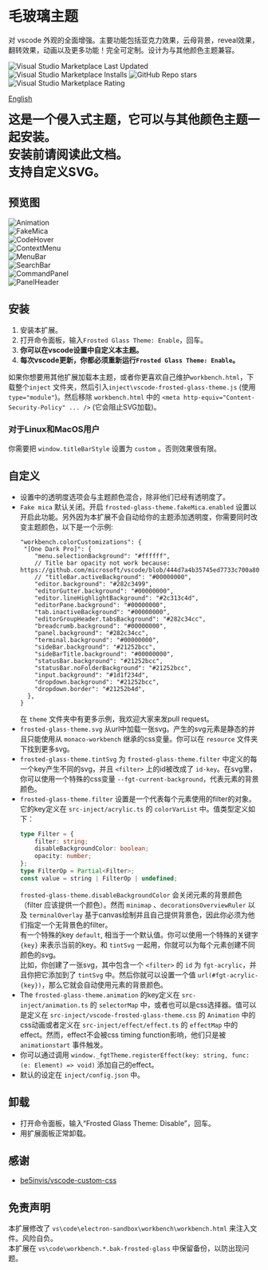 # 毛玻璃主题
对 vscode 外观的全面增强。主要功能包括亚克力效果，云母背景，reveal效果，翻转效果，动画以及更多功能！完全可定制。设计为与其他颜色主题兼容。

![Visual Studio Marketplace Last Updated](https://img.shields.io/visual-studio-marketplace/last-updated/RichardLuo.frosted-glass-theme?style=for-the-badge&color=%234CAF50)
![Visual Studio Marketplace Installs](https://img.shields.io/visual-studio-marketplace/i/RichardLuo.frosted-glass-theme?style=for-the-badge&color=%232196F3)
![GitHub Repo stars](https://img.shields.io/github/stars/RichardLuo0/vscode-frosted-glass-theme?style=for-the-badge&link=https%3A%2F%2Fgithub.com%2FRichardLuo0%2Fvscode-frosted-glass-theme&color=%23FF9800)
![Visual Studio Marketplace Rating](https://img.shields.io/visual-studio-marketplace/r/RichardLuo.frosted-glass-theme?style=for-the-badge&link=https%3A%2F%2Fmarketplace.visualstudio.com%2Fitems%3FitemName%3DRichardLuo.frosted-glass-theme%26ssr%3Dfalse%23review-details&color=%239C27B0)

[English](README.md)

<span style="font-size: 24px;font-weight: bold">
这是一个侵入式主题，它可以与其他颜色主题一起安装。
<br>
安装前请阅读此文档。
<br>
支持自定义SVG。
</span>

## 预览图
![Animation](image/Animation.gif) \
![FakeMica](image/FakeMica.jpg) \
![CodeHover](image/CodeHover.jpg) \
![ContextMenu](image/ContextMenu.jpg) \
![MenuBar](image/MenuBar.jpg) \
![SearchBar](image/SearchBar.jpg) \
![CommandPanel](image/CommandPanel.jpg) \
![PanelHeader](image/PanelHeader.jpg)
## 安装
1. 安装本扩展。
1. 打开命令面板，输入`Frosted Glass Theme: Enable`，回车。
1. **你可以在vscode设置中自定义本主题。**
1. **每次vscode更新，你都必须重新运行`Frosted Glass Theme: Enable`。**

如果你想要用其他扩展加载本主题，或者你更喜欢自己维护`workbench.html`，下载整个`inject` 文件夹，然后引入`inject\vscode-frosted-glass-theme.js` (使用`type="module"`)。然后移除 `workbench.html` 中的 `<meta http-equiv="Content-Security-Policy" ... />` (它会阻止SVG加载)。
### 对于Linux和MacOS用户
你需要把 `window.titleBarStyle` 设置为 `custom` 。否则效果很有限。
## 自定义
* 设置中的透明度选项会与主题颜色混合，除非他们已经有透明度了。
* `Fake mica` 默认关闭。开启 `frosted-glass-theme.fakeMica.enabled` 设置以开启此功能。另外因为本扩展不会自动给你的主题添加透明度，你需要同时改变主题颜色，以下是一个示例:
    ```jsonc
    "workbench.colorCustomizations": {
     "[One Dark Pro]": {
        "menu.selectionBackground": "#ffffff",
        // Title bar opacity not work because: https://github.com/microsoft/vscode/blob/444d7a4b35745ed7733c700a8008f55cd659eb1d/src/vs/workbench/browser/parts/titlebar/titlebarPart.ts#L682
        // "titleBar.activeBackground": "#00000000",  
        "editor.background": "#282c3499",
        "editorGutter.background": "#00000000",
        "editor.lineHighlightBackground": "#2c313c4d",
        "editorPane.background": "#00000000",
        "tab.inactiveBackground": "#00000000",
        "editorGroupHeader.tabsBackground": "#282c34cc",
        "breadcrumb.background": "#00000000",
        "panel.background": "#282c34cc",
        "terminal.background": "#00000000",
        "sideBar.background": "#21252bcc",
        "sideBarTitle.background": "#00000000",
        "statusBar.background": "#21252bcc",
        "statusBar.noFolderBackground": "#21252bcc",
        "input.background": "#1d1f234d",
        "dropdown.background": "#21252bcc",
        "dropdown.border": "#21252b4d",
      },
    }
    ```
    在 `theme` 文件夹中有更多示例，我欢迎大家来发pull request。
* `frosted-glass-theme.svg` 从url中加载一张svg。产生的svg元素是静态的并且只能使用从 `monaco-workbench` 继承的css变量。你可以在 `resource` 文件夹下找到更多svg。
* `frosted-glass-theme.tintSvg` 为 `frosted-glass-theme.filter` 中定义的每一个key产生不同的svg，并且 `<filter>` 上的id被改成了 `id-key`。在svg里，你可以使用一个特殊的css变量 `--fgt-current-background`，代表元素的背景颜色。
* `frosted-glass-theme.filter` 设置是一个代表每个元素使用的filter的对象。它的key定义在 `src-inject/acrylic.ts` 的 `colorVarList` 中。值类型定义如下：
    ```typescript
    type Filter = {
        filter: string;
        disableBackgroundColor: boolean;
        opacity: number;
    };
    type FilterOp = Partial<Filter>;
    const value = string | FilterOp | undefined;
    ```
    `frosted-glass-theme.disableBackgroundColor` 会关闭元素的背景颜色（filter 应该提供一个颜色）。然而 `minimap` 、`decorationsOverviewRuler` 以及 `terminalOverlay` 基于canvas绘制并且自己提供背景色，因此你必须为他们指定一个无背景色的filter。\
    有一个特殊的key `default`, 相当于一个默认值。你可以使用一个特殊的关键字 `{key}` 来表示当前的key。和 `tintSvg` 一起用，你就可以为每个元素创建不同颜色的svg。\
    比如，你创建了一张svg，其中包含一个 `<filter>` 的 `id` 为 `fgt-acrylic`，并且你把它添加到了 `tintSvg` 中。然后你就可以设置一个值 `url(#fgt-acrylic-{key})`，那么它就会自动使用元素的背景颜色。
* The `frosted-glass-theme.animation` 的key定义在 `src-inject/animation.ts` 的 `selectorMap` 中，或者也可以是css选择器。值可以是定义在 `src-inject/vscode-frosted-glass-theme.css` 的 `Animation` 中的css动画或者定义在 `src-inject/effect/effect.ts` 的 `effectMap` 中的effect。然而，effect不会被css timing function影响，他们只是被 `animationstart` 事件触发。
* 你可以通过调用 `window._fgtTheme.registerEffect(key: string, func: (e: Element) => void)` 添加自己的effect。
* 默认的设定在 `inject/config.json` 中。
## 卸载
* 打开命令面板，输入“Frosted Glass Theme: Disable”，回车。
* 用扩展面板正常卸载。
## 感谢
* [be5invis/vscode-custom-css](https://github.com/be5invis/vscode-custom-css)
## 免责声明
本扩展修改了 `vs\code\electron-sandbox\workbench\workbench.html` 来注入文件。风险自负。\
本扩展在 `vs\code\workbench.*.bak-frosted-glass` 中保留备份，以防出现问题。
